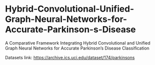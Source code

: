 # Hybrid-Convolutional-Unified-Graph-Neural-Networks-for-Accurate-Parkinson-s-Disease
A Comparative Framework Integrating Hybrid Convolutional and Unified Graph Neural Networks for Accurate Parkinson’s Disease Classification


Datasets link:
https://archive.ics.uci.edu/dataset/174/parkinsons
